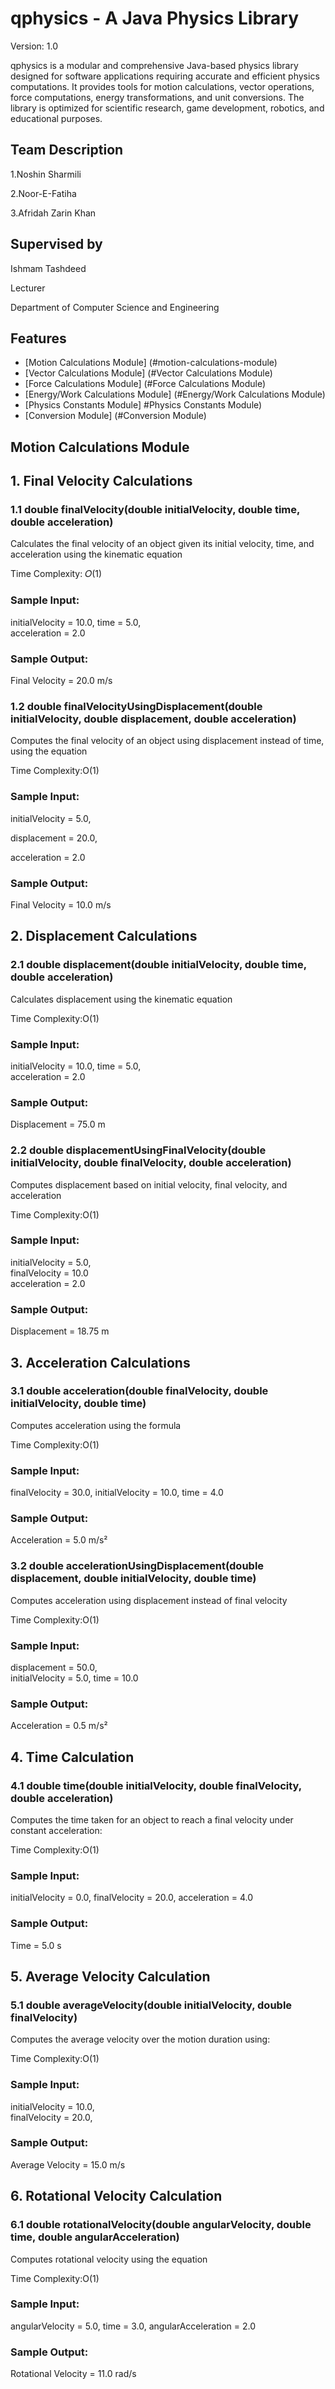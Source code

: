 
# qphysics - A Java Physics Library

Version: 1.0

qphysics is a modular and comprehensive Java-based physics library designed for software applications requiring accurate and efficient physics computations. It provides tools for motion calculations, vector operations, force computations, energy transformations, and unit conversions. The library is optimized for scientific research, game development, robotics, and educational purposes.


## Team Description
1.Noshin Sharmili

2.Noor-E-Fatiha

3.Afridah Zarin Khan

## Supervised by

Ishmam Tashdeed

Lecturer

Department of Computer Science and Engineering

## Features

- [Motion Calculations Module] (#motion-calculations-module)
- [Vector Calculations Module] (#Vector Calculations Module)
- [Force Calculations Module] (#Force Calculations Module)
- [Energy/Work Calculations Module] (#Energy/Work Calculations Module)
- [Physics Constants Module] #Physics Constants Module)
- [Conversion Module] (#Conversion Module)

## Motion Calculations Module

## 1. Final Velocity Calculations

### 1.1 double finalVelocity(double initialVelocity, double time, double acceleration)
Calculates the final velocity of an object given its initial velocity, time, and acceleration using the kinematic equation

Time Complexity: 𝑂(1)

### Sample Input:

initialVelocity = 10.0,
time = 5.0,  
acceleration = 2.0  

### Sample Output:
Final Velocity = 20.0 m/s  

### 1.2 double finalVelocityUsingDisplacement(double initialVelocity, double displacement, double acceleration)

Computes the final velocity of an object using displacement instead of time, using the equation

Time Complexity:O(1)

### Sample Input:

initialVelocity = 5.0,  

displacement = 20.0, 

acceleration = 2.0  

### Sample Output:

Final Velocity = 10.0 m/s  

## 2. Displacement Calculations
### 2.1 double displacement(double initialVelocity, double time, double acceleration)

Calculates displacement using the kinematic equation

​Time Complexity:O(1)

### Sample Input:

initialVelocity = 10.0, 
time = 5.0,  
acceleration = 2.0  

### Sample Output:

Displacement = 75.0 m  

### 2.2 double displacementUsingFinalVelocity(double initialVelocity, double finalVelocity, double acceleration)
Computes displacement based on initial velocity, final velocity, and acceleration 

Time Complexity:O(1)

### Sample Input:

initialVelocity = 5.0,  
finalVelocity = 10.0  
acceleration = 2.0  

### Sample Output:

Displacement = 18.75 m  

## 3. Acceleration Calculations
### 3.1 double acceleration(double finalVelocity, double initialVelocity, double time)
Computes acceleration using the formula

Time Complexity:O(1)

### Sample Input:
finalVelocity = 30.0, 
initialVelocity = 10.0, 
time = 4.0  

### Sample Output:

Acceleration = 5.0 m/s²  

### 3.2 double accelerationUsingDisplacement(double displacement, double initialVelocity, double time)

Computes acceleration using displacement instead of final velocity

Time Complexity:O(1)

### Sample Input:

displacement = 50.0,  
initialVelocity = 5.0, 
time = 10.0  

### Sample Output:

Acceleration = 0.5 m/s²  
## 4. Time Calculation
### 4.1 double time(double initialVelocity, double finalVelocity, double acceleration)

Computes the time taken for an object to reach a final velocity under constant acceleration:

Time Complexity:O(1)

### Sample Input:

initialVelocity = 0.0, 
finalVelocity = 20.0, 
acceleration = 4.0  

### Sample Output:

Time = 5.0 s  

## 5. Average Velocity Calculation
### 5.1 double averageVelocity(double initialVelocity, double finalVelocity)

Computes the average velocity over the motion duration using:

Time Complexity:O(1)

### Sample Input:
initialVelocity = 10.0,  
finalVelocity = 20.0,  

### Sample Output:

Average Velocity = 15.0 m/s  

## 6. Rotational Velocity Calculation
### 6.1 double rotationalVelocity(double angularVelocity, double time, double angularAcceleration)

Computes rotational velocity using the equation

Time Complexity:O(1)

### Sample Input:

angularVelocity = 5.0, 
time = 3.0, 
angularAcceleration = 2.0  

### Sample Output:

Rotational Velocity = 11.0 rad/s  
